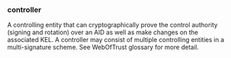 ### controller

A controlling entity that can cryptographically prove the control authority (signing and rotation) over an AID as well as make changes on the associated KEL. A controller may consist of multiple controlling entities in a multi-signature scheme. See WebOfTrust glossary for more detail.